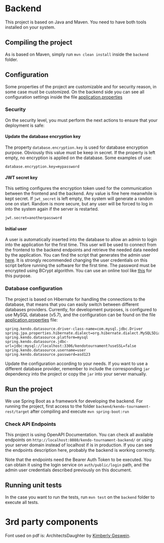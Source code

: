 # Backend

This project is based on Java and Maven. You need to have both tools installed on your system.

## Compiling the project

As is based on Maven, simply run `mvn clean install` inside the `backend` folder.

## Configuration

Some properties of the project are customizable and for security reason, in some case must be customized. On the backend
side you can see all configuration settings inside the
file [application.properties](kendo-tournament-rest/src/main/resources/application.properties)

### Security

On the security level, you must perform the next actions to ensure that your deployment is safe:

#### Update the database encryption key

The property `database.encryption.key` is used for database encryption purpose. Obviously this value must be keep in
secret. If the property is left empty, no encryption is applied on the database. Some examples of use:

```
database.encryption.key=mypassword
```

#### JWT secret key

This setting configures the encryption token used for the communication between the frontend and the backend. Any value
is fine here meanwhile is kept secret. If `jwt_secret` is left empty, the system will generate a random one on start.
Random is more secure, but any user will be forced to log in into the system again if the server is restarted.

```
jwt.secret=anotherpassword
```

#### Initial user

A user is automatically inserted into the database to allow an admin to login into the application for the first time.
This user will be used to connect from the frontend to the backend endpoints and retrieve the needed data needed by the
application. You can find the script that generates the admin user
[here](kendo-tournament-rest/src/main/resources/database/default-authenticated-users.sql). It is strongly recommended
changing the user credentials on this script before running the software for the first time. The password must be
encrypted using BCrypt algorithm. You can use an online tool like [this](https://bcrypt-generator.com/) for this
purpose.

### Database configuration

The project is based on Hibernate for handling the connections to the database, that means that you can easily switch
between different databases providers. Currently, for development purposes, is configured to use MySQL database (v5.7),
and the configuration can be found on the
file [application.properties](kendo-tournament-rest/src/main/resources/application.properties) file:

```
spring.kendo.datasource.driver-class-name=com.mysql.jdbc.Driver
spring.jpa.properties.hibernate.dialect=org.hibernate.dialect.MySQL5Dialect
spring.kendo.datasource.platform=mysql
spring.kendo.datasource.jdbc-url=jdbc:mysql://localhost:3306/kendotournament?useSSL=false
spring.kendo.datasource.username=user
spring.kendo.datasource.password=asd123
```

Update the configuration according to your needs. If you want to use a different database provider, remember to include
the corresponding `jar` dependency into the project or copy the `jar` into your server manually.

## Run the project

We use Spring Boot as a framework for developing the backend. For running the project, first access to the
folder `backend/kendo-tournament-rest/target` after compiling and execute `mvn spring-boot:run`

### Check API Endpoints

This project is using OpenAPI Documentation. You can check all available endpoints
on `http://localhost:8080/kendo-tournament-backend/` or using your server domain instead of localhost if is in
production. If you can see the endpoints description here, probably the backend is working correctly.

Note that the endpoints need the Bearer Auth Token to be executed. You can obtain it using the login service
on `auth/public/login` path, and the admin user credentials described previously on this document.

## Running unit tests

In the case you want to run the tests, run `mvn test` on the `backend` folder to execute all tests.

# 3rd party components

Font used on pdf is: ArchitectsDaughter
by [Kimberly Geswein](https://fonts.google.com/specimen/Architects+Daughter/about). 
